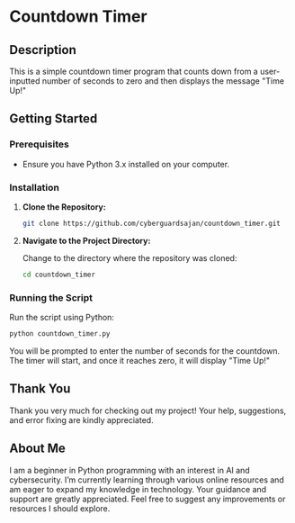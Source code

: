 

# Countdown Timer

## Description
This is a simple countdown timer program that counts down from a user-inputted number of seconds to zero and then displays the message "Time Up!"

## Getting Started

### Prerequisites

- Ensure you have Python 3.x installed on your computer.

### Installation

1. **Clone the Repository:**

   ```bash
   git clone https://github.com/cyberguardsajan/countdown_timer.git
   ```

2. **Navigate to the Project Directory:**

   Change to the directory where the repository was cloned:

   ```bash
   cd countdown_timer
   ```

### Running the Script

Run the script using Python:

   ```bash
   python countdown_timer.py
   ```

You will be prompted to enter the number of seconds for the countdown. The timer will start, and once it reaches zero, it will display "Time Up!"



## Thank You
Thank you very much for checking out my project! Your help, suggestions, and error fixing are kindly appreciated.

## About Me

I am a beginner in Python programming with an interest in AI and cybersecurity. I’m currently learning through various online resources and am eager to expand my knowledge in technology. Your guidance and support are greatly appreciated. Feel free to suggest any improvements or resources I should explore.

